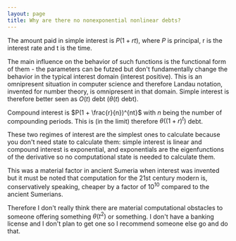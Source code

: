```yaml
---
layout: page
title: Why are there no nonexponential nonlinear debts?
---
```


The amount paid in simple interest is $P(1 + rt)$, where $P$ is principal, r is the interest rate and t is the time.

The main influence on the behavior of such functions is the functional form of them - the parameters can be futzed but don't fundamentally change the behavior in the typical interest domain (interest positive). This is an omnipresent situation in computer science and therefore Landau notation, invented for number theory, is omnipresent in that domain. Simple interest is therefore better seen as $O(t)$ debt ($\theta(t)$ debt).

Compound interest is $P(1 + \frac{r}{n})^{nt}$ with $n$ being the number of compounding periods. This is (in the limit) therefore $\theta((1 + r)^t)$ debt.

These two regimes of interest are the simplest ones to calculate because you don't need state to calculate them: simple interest is linear and compound interest is exponential, and exponentials are the eigenfunctions of the derivative so no computational state is needed to calculate them.

This was a material factor in ancient Sumeria when interest was invented but it must be noted that computation for the 21st century modern is, conservatively speaking, cheaper by a factor of $10^10$ compared to the ancient Sumerians.

Therefore I don't really think there are material computational obstacles to someone offering something $\theta(t ^ 2)$ or something. I don't have a banking license and I don't plan to get one so I recommend someone else go and do that.
